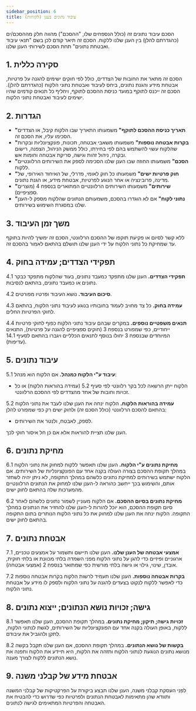 ```yaml
---
sidebar_position: 6
title: עיבוד נתונים בענן (לקוחות)
---
```


הסכם עיבוד נתונים זה (כולל הנספחים שלו, "ההסכם") מהווה חלק מההסכם/ים (כהגדרתם להלן) בין הענן שלנו ללקוח. הסכם זה תיאר קודם לכן בשם "תנאי עיבוד ואבטחת נתונים" תחת הסכם לשירותי הענן שלנו.

## 1. סקירה כללית

הסכם זה מתאר את החובות של הצדדים, כולל לפי חוקים ישימים להגנה על פרטיות, אבטחת מידע והגנת נתונים, ביחס לעיבוד ואבטחת נתוני הלקוח (כהגדרתם להלן). הסכם זה ייכנס לתוקף במועד כניסת ההסכם לתוקף, ויחליף כל תנאים קודמים שהיו ישימים לעיבוד ואבטחת נתוני הלקוח.

## 2. הגדרות

- **"תאריך כניסת ההסכם לתוקף"** משמעותו התאריך שבו הלקוח קיבל, או הצדדים הסכימו עליו, את הסכם זה.
- **"בקרות אבטחה נוספות"** משמעותו משאבי אבטחה, תכונות, פונקציונליות ובקרות שהלקוח עשוי להשתמש בהם לפי בחירתו, כולל ממשק הניהול, הצפנה, רישום ובקרה, ניהול זהות וגישה, סריקת אבטחה וחומות אש.
- **"הסכם"** משמעותו החוזה שבו הענן שלנו הסכימה לספק את השירותים הרלוונטיים ללקוח.
- **"חוק פרטיות ישים"** משמעותו כל חוק לאומי, פדרלי, של האיחוד האירופי, של מדינה, פרובינציה או אחר הנוגע לפרטיות, אבטחת מידע, או הגנת נתונים.
- **"שירותים"** משמעותו השירותים הרלוונטיים המתוארים בנספח 4 (מוצרים ספציפיים).
- **"נתוני לקוח"** אם לא הוגדרו בהסכם, משמעותם הנתונים שהלקוח מספק ל-הענן שלנו במסגרת השימוש בשירותים.

## 3. משך זמן העיבוד

ללא קשר לסיום או פקיעת תוקפו של ההסכם הרלוונטי, הסכם זה ימשיך להיות בתוקף עד שמחיקת כל נתוני הלקוח על ידי הענן שלנו תושלם בהתאם לאמור בהסכם זה.

## 4. תפקידי הצדדים; עמידה בחוק

4.1 **תפקידי הצדדים.** הענן שלנו מתפקד כמעבד נתונים, בעוד שהלקוח מתפקד כבקר נתונים או כמעבד נתונים, בהתאם לנסיבות.

4.2 **סיכום העיבוד.** נושא העיבוד ופרטיו מפורטים.

4.3 **עמידה בחוק.** כל צד מחויב לעמוד בחובותיו בנוגע לעיבוד נתוני הלקוח, בהתאם לחוקי הפרטיות החלים.

4.4 **תנאים משפטיים נוספים.** במקרים שבהם עיבוד נתוני הלקוח כפוף לחוקי פרטיות ייחודיים, כפי שמפורט בנספח 3 (חוקים ספציפיים להגנה על פרטיות), התנאים המיוחדים שבנספח 3 יחולו בנוסף לתנאים הכלליים ויגברו בהתאם לסעיף 14.1 (עדיפות).

## 5. עיבוד נתונים

5.1 **עיבוד ע"י הלקוח כמנהל.** אם הלקוח הוא מנהל:

- הלקוח ייתן הרשאה לכל בקר רלוונטי לפי סעיף 5.2 (עמידה בהוראות הלקוח) או כל זכויות וחובות של אחד מהצדדים לפי ההסכם הרלוונטי.

5.2 **עמידה בהוראות הלקוח.** הלקוח ינחה את הענן שלנו לעבד את נתוני הלקוח בהתאם להסכם הרלוונטי (כולל הסכם זה) ולחוק ישים רק כפי שמפורט להלן:

- לספק, לאבטח, ולנטר את השירותים.

הענן שלנו תציית להוראות אלא אם כן חל איסור חוקי לכך.

## 6. מחיקת נתונים

6.1 **מחיקת נתונים ע"י הלקוח.** הענן שלנו תאפשר ללקוח למחוק את נתוני הלקוח במהלך תקופת ההסכם בצורה העולה בקנה אחד עם הפונקציונליות של השירותים. אם הלקוח ישתמש בשירותים למחיקת נתונים כלשהם במהלך התקופה, לא ניתן יהיה לשחזר אותם, והשימוש בכך ייחשב כהוראה ל-הענן שלנו למחוק את הנתונים הרלוונטיים מהמערכות שלה בהתאם לחוק ישים.

6.2 **מחיקת נתונים בסיום ההסכם.** אם הלקוח מעוניין לשמור נתונים כלשהם לאחר סיום תקופת ההסכם, הוא יוכל להורות ל-הענן שלנו להחזיר את הנתונים במהלך התקופה. הלקוח ינחה את הענן שלנו למחוק את כל נתוני הלקוח הנותרים בתום התקופה בהתאם לחוק ישים.

## 7. אבטחת נתונים

7.1 **אמצעי אבטחה של הענן שלנו.** הענן שלנו תיישם ותשמור על אמצעים טכניים, ארגוניים ופיזיים כדי להגן על נתוני הלקוח מפני השמדה בלתי מכוונת או בלתי חוקית, אובדן, שינוי, גילוי או גישה בלתי מורשית כפי שמתואר בנספח 2 (אמצעי אבטחה).

7.2 **בקרות אבטחה נוספות.** הענן שלנו תעמיד לרשות הלקוח בקרות אבטחה נוספות כדי לאפשר ללקוח לנקוט בצעדים להגנה על נתוני הלקוח ולספק לו מידע על אבטחת נתוני הלקוח.

## 8. גישה; זכויות נושא הנתונים; ייצוא נתונים

8.1 **זכויות גישה; תיקון; מחיקת נתונים.** במהלך תקופת ההסכם, הענן שלנו תאפשר ללקוח, באופן העולה בקנה אחד עם הפונקציונליות של השירותים, לגשת לנתוני הלקוח, לתקן ולהגביל את עיבודם.

8.2 **בקשות של נושא הנתונים.** במהלך תקופת ההסכם, אם הענן שלנו תקבל בקשה מנושא נתונים הנוגעת לנתוני הלקוח ותזהה את הלקוח, היא תיידע את הלקוח ותפנה את נושא הנתונים ללקוח לצורך מענה.

## 9. אבטחת מידע של קבלני משנה

לפני העסקת קבלני משנה, הענן שלנו תבצע ביקורת על הפרקטיקות של קבלני המשנה ותוודא שהן מתאימות לאבטחת הנתונים ולפרטיות כפי שדרוש כדי להבטיח את האבטחה והפרטיות המתאימים לגישה לנתונים.